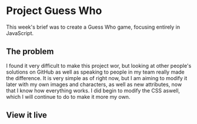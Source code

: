 # Project Guess Who

This week's brief was to create a Guess Who game, focusing entirely in JavaScript.

## The problem

I found it very difficult to make this project wor, but looking at other people's solutions on GitHub as well as speaking 
to people in my team really made the difference. It is very simple as of right now, but I am aiming to modify it later 
with my own images and characters, as well as new attributes, now that I know how everything works. I did begin to modify the CSS aswell, which I will continue to do to make it more my own. 


## View it live